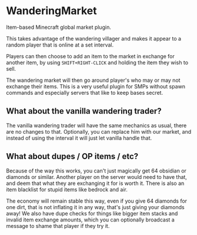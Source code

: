 # WanderingMarket
Item-based Minecraft global market plugin.

This takes advantage of the wandering villager and makes it appear to a random player that is online at a set interval. 

Players can then choose to add an item to the market in exchange for another item, by using `SHIFT+RIGHT-CLICK` and holding the item they wish to sell.

The wandering market will then go around player's who may or may not exchange their items.
This is a very useful plugin for SMPs without spawn commands and especially servers that like to keep bases secret.

## What about the vanilla wandering trader?
The vanilla wandering trader will have the same mechanics as usual, there are no changes to that.
Optionally, you can replace him with our market, and instead of using the interval it will just let vanilla handle that.

## What about dupes / OP items / etc?
Because of the way this works, you can't just magically get 64 obsidian or diamonds or similar. 
Another player on the server would need to have that, and deem that what they are exchanging it for is worth it.
There is also an item blacklist for stupid items like bedrock and air.

The economy will remain stable this way, even if you give 64 diamonds for one dirt, that is not inflating it in any way, that's just giving your diamonds away!
We also have dupe checks for things like bigger item stacks and invalid item exchange amounts, which you can optionally broadcast a message to shame that player if they try it.
